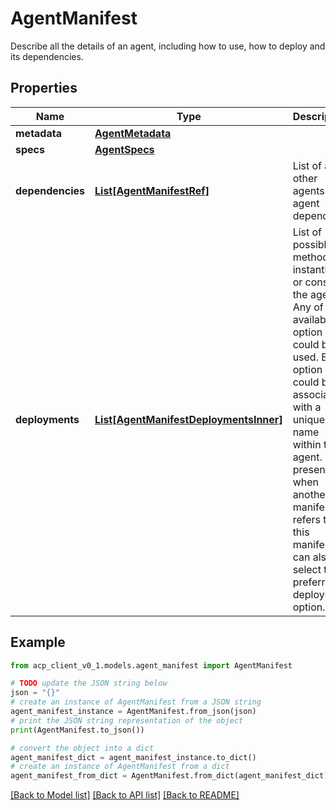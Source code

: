 # AgentManifest

Describe all the details of an agent, including how to use, how to deploy and its dependencies.

## Properties

Name | Type | Description | Notes
------------ | ------------- | ------------- | -------------
**metadata** | [**AgentMetadata**](AgentMetadata.md) |  | 
**specs** | [**AgentSpecs**](AgentSpecs.md) |  | 
**dependencies** | [**List[AgentManifestRef]**](AgentManifestRef.md) | List of all other agents this agent depends on | [optional] 
**deployments** | [**List[AgentManifestDeploymentsInner]**](AgentManifestDeploymentsInner.md) | List of possible methods to instantiate or consume the agent.  Any of the available option could be used. Every option could be associated with a unique name within this agent. If present, when another manifest refers to this manifest, it can also select the preferred deployment option. | [optional] 

## Example

```python
from acp_client_v0_1.models.agent_manifest import AgentManifest

# TODO update the JSON string below
json = "{}"
# create an instance of AgentManifest from a JSON string
agent_manifest_instance = AgentManifest.from_json(json)
# print the JSON string representation of the object
print(AgentManifest.to_json())

# convert the object into a dict
agent_manifest_dict = agent_manifest_instance.to_dict()
# create an instance of AgentManifest from a dict
agent_manifest_from_dict = AgentManifest.from_dict(agent_manifest_dict)
```
[[Back to Model list]](../README.md#documentation-for-models) [[Back to API list]](../README.md#documentation-for-api-endpoints) [[Back to README]](../README.md)


